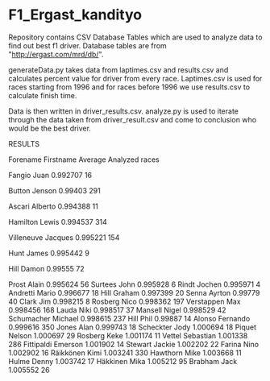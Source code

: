# F1_Ergast_kandityo

Repository contains CSV Database Tables which are used to analyze data to find out best f1 driver.
Database tables are from "http://ergast.com/mrd/db/".

generateData.py takes data from laptimes.csv and results.csv and calculates percent value for driver from every race.
Laptimes.csv is used for races starting from 1996 and for races before 1996 we use results.csv to calculate finish time.

Data is then written in driver_results.csv.
analyze.py is used to iterate through the data taken from driver_result.csv and come to conclusion who would be the best driver.

RESULTS

Forename	Firstname	Average	Analyzed races

Fangio	Juan	0.992707	16

Button	Jenson	0.99403	291

Ascari	Alberto	0.994388	11

Hamilton	Lewis	0.994537	314

Villeneuve	Jacques	0.995221	154

Hunt	James	0.995442	9

Hill	Damon	0.99555	72

Prost	Alain	0.995624	56
Surtees	John	0.995928	6
Rindt	Jochen	0.995971	4
Andretti	Mario	0.996677	18
Hill	Graham	0.997399	20
Senna	Ayrton	0.99779	40
Clark	Jim	0.998215	8
Rosberg	Nico	0.998362	197
Verstappen	Max	0.998456	168
Lauda	Niki	0.998517	37
Mansell	Nigel	0.998529	42
Schumacher	Michael	0.998615	237
Hill	Phil	0.99887	14
Alonso	Fernando	0.999616	350
Jones	Alan	0.999743	18
Scheckter	Jody	1.000694	18
Piquet	Nelson	1.000697	29
Rosberg	Keke	1.001174	11
Vettel	Sebastian	1.001338	286
Fittipaldi	Emerson	1.001902	14
Stewart	Jackie	1.002202	22
Farina	Nino	1.002902	16
Räikkönen	Kimi	1.003241	330
Hawthorn	Mike	1.003668	11
Hulme	Denny	1.003742	17
Häkkinen	Mika	1.005212	95
Brabham	Jack	1.005552	26
